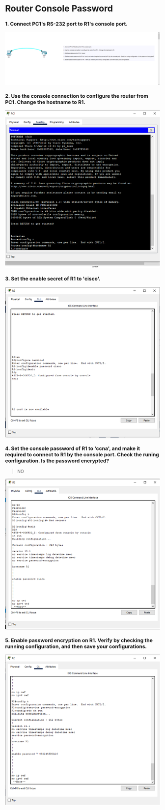 Router Console Password<a name="TOP"></a>
===================

### 1. Connect PC1's RS-232 port to R1's console port. ###
![picture alt](../Router%20Console%20Password/images/a.png "Title is optional")

### 2. Use the console connection to configure the router from PC1.  Change the hostname to R1. ###
![picture alt](../Router%20Console%20Password/images/b.png "Title is optional")

### 3. Set the enable secret of R1 to 'cisco'. ###
![picture alt](../Router%20Enable%20Password/images/c.png "Title is optional")

### 4. Set the console password of R1 to 'ccna', and make it required to connect to R1 by the console port.  Check the runing configuration.  Is the password encrypted? ###
>NO

![picture alt](../Router%20Enable%20Password/images/d.png "Title is optional")

### 5. Enable password encryption on R1.  Verify by checking the running configuration, and then save your configurations. ###
![picture alt](../Router%20Enable%20Password/images/e.png "Title is optional")

